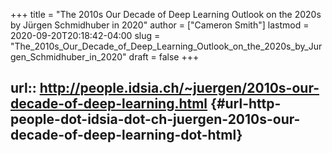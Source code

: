 +++
title = "The 2010s Our Decade of Deep Learning Outlook on the 2020s by Jürgen Schmidhuber in 2020"
author = ["Cameron Smith"]
lastmod = 2020-09-20T20:18:42-04:00
slug = "The_2010s_Our_Decade_of_Deep_Learning_Outlook_on_the_2020s_by_Jurgen_Schmidhuber_in_2020"
draft = false
+++

## url:: <http://people.idsia.ch/~juergen/2010s-our-decade-of-deep-learning.html> {#url-http-people-dot-idsia-dot-ch-juergen-2010s-our-decade-of-deep-learning-dot-html}
